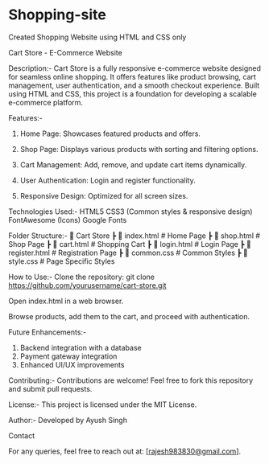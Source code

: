 # Shopping-site
Created Shopping Website using HTML and CSS only

Cart Store - E-Commerce Website

Description:-
Cart Store is a fully responsive e-commerce website designed for seamless online shopping. It offers features like product browsing, cart management, user authentication, and a smooth checkout experience. Built using HTML and CSS, this project is a foundation for developing a scalable e-commerce platform.

Features:-
1. Home Page: Showcases featured products and offers.

2. Shop Page: Displays various products with sorting and filtering options.

3. Cart Management: Add, remove, and update cart items dynamically.

4. User Authentication: Login and register functionality.

5. Responsive Design: Optimized for all screen sizes.

Technologies Used:-
HTML5
CSS3 (Common styles & responsive design)
FontAwesome (Icons)
Google Fonts

Folder Structure:-
📂 Cart Store
 ┣ 📜 index.html        # Home Page
 ┣ 📜 shop.html         # Shop Page
 ┣ 📜 cart.html         # Shopping Cart
 ┣ 📜 login.html        # Login Page
 ┣ 📜 register.html     # Registration Page
 ┣ 📜 common.css        # Common Styles
 ┣ 📜 style.css         # Page Specific Styles

How to Use:-
Clone the repository:
git clone https://github.com/yourusername/cart-store.git

Open index.html in a web browser.

Browse products, add them to the cart, and proceed with authentication.

Future Enhancements:-
1. Backend integration with a database
2. Payment gateway integration
3. Enhanced UI/UX improvements

Contributing:-
Contributions are welcome! Feel free to fork this repository and submit pull requests.

License:-
This project is licensed under the MIT License.

Author:-
Developed by Ayush Singh

Contact

For any queries, feel free to reach out at: [rajesh983830@gmail.com].

